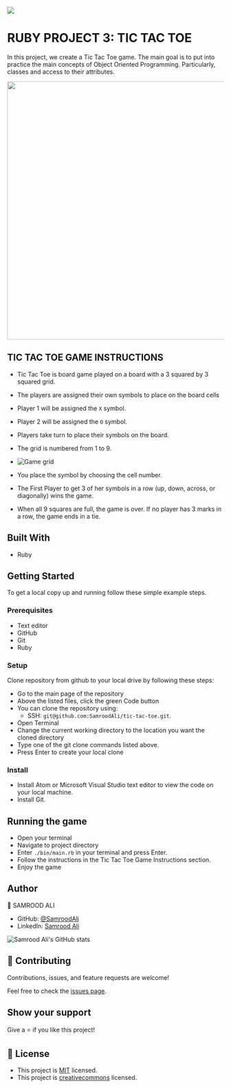 ![](https://img.shields.io/badge/Microverse-blueviolet)

# RUBY PROJECT 3: TIC TAC TOE

In this project, we create a Tic Tac Toe game. The main goal is to put into practice the main concepts of Object Oriented Programming. Particularly, classes and access to their attributes.

<p align="center">
  <img width="600" src="tictactoe.svg">
</p>


## TIC TAC TOE GAME INSTRUCTIONS

* Tic Tac Toe is board game played on a board with a 3 squared by 3 squared grid.

* The players are assigned their own symbols to place on the board cells

* Player 1 will be assigned the `X` symbol.

* Player 2 will be assigned the `O` symbol.

* Players take turn to place their symbols on the board.

* The grid is numbered from 1 to 9.

*   ![Game grid](game_grid.png)

* You place the symbol by choosing the cell number.

* The  First Player to get 3 of her symbols in a row (up, down, across, or diagonally) wins the game.

* When all 9 squares are full, the game is over. If no player has 3 marks in a row, the game ends in a tie.


## Built With
- Ruby

## Getting Started
To get a local copy up and running follow these simple example steps.

### Prerequisites
- Text editor
- GitHub
- Git
- Ruby

### Setup
Clone repository from github to your local drive by following these steps:
- Go to the main page of the repository
- Above the listed files, click the green Code button
- You can clone the repository using:
  - SSH: `git@github.com:SamroodAli/tic-tac-toe.git`.
- Open Terminal
- Change the current working directory to the location you want the cloned directory
- Type one of the git clone commands listed above.
- Press Enter to create your local clone

### Install
- Install Atom or Microsoft Visual Studio text editor to view the code on your local machine.
- Install Git.

## Running the game
- Open your terminal
- Navigate to project directory
- Enter `./bin/main.rb` in your terminal and press Enter.
- Follow the instructions in the Tic Tac Toe Game Instructions section.
- Enjoy the game

## Author

👤 SAMROOD ALI

- GitHub: [@SamroodAli](https://github.com/SamroodAli)
- LinkedIn: [Samrood Ali](https://www.linkedin.com/in/samrood-ali/)

![Samrood Ali's GitHub stats](https://github-readme-stats.vercel.app/api?username=SamroodAli&count_private=true&theme=dark&show_icons=true)


## 🤝 Contributing

Contributions, issues, and feature requests are welcome!

Feel free to check the [issues page](https://github.com/amiraabouhadid/project3_tictactoe/issues).

## Show your support

Give a ⭐️ if you like this project!


## 📝 License

- This project is [MIT](https://opensource.org/licenses/MIT) licensed.
- This project is [creativecommons](https://creativecommons.org/licenses/by-nc/4.0/) licensed.
